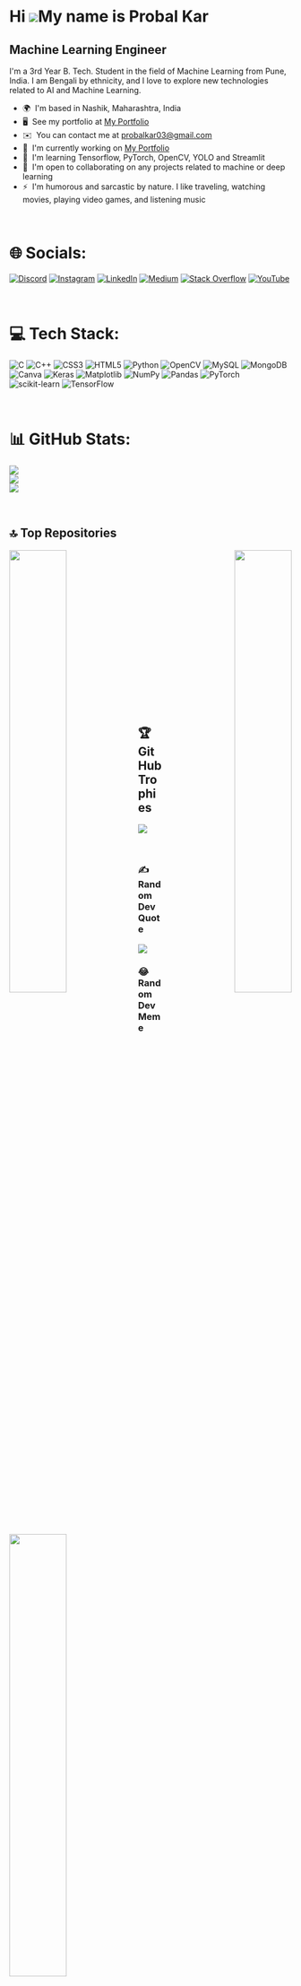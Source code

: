 Hi ![](https://user-images.githubusercontent.com/18350557/176309783-0785949b-9127-417c-8b55-ab5a4333674e.gif)My name is Probal Kar
==================================================================================================================================

Machine Learning Engineer
-------------------------

I'm a 3rd Year B. Tech. Student in the field of Machine Learning from Pune, India. I am Bengali by ethnicity, and I love to explore new technologies related to AI and Machine Learning.

* 🌍  I'm based in Nashik, Maharashtra, India
* 🖥️  See my portfolio at [My Portfolio](http://probalkar.github.io/My-Portfolio/)
* ✉️  You can contact me at [probalkar03@gmail.com](mailto:probalkar03@gmail.com)
* 🚀  I'm currently working on [My Portfolio](http://probalkar.github.io/My-Portfolio/)
* 🧠  I'm learning Tensorflow, PyTorch, OpenCV, YOLO and Streamlit
* 🤝  I'm open to collaborating on any projects related to machine or deep learning
* ⚡  I'm humorous and sarcastic by nature. I like traveling, watching movies, playing video games, and listening music

<br />

# 🌐 Socials:
[![Discord](https://img.shields.io/badge/Discord-%237289DA.svg?logo=discord&logoColor=white)](https://discord.com/users/probalkar) [![Instagram](https://img.shields.io/badge/Instagram-%23E4405F.svg?logo=Instagram&logoColor=white)](https://instagram.com/_probalkar) [![LinkedIn](https://img.shields.io/badge/LinkedIn-%230077B5.svg?logo=linkedin&logoColor=white)](https://linkedin.com/in/probalkar) [![Medium](https://img.shields.io/badge/Medium-12100E?logo=medium&logoColor=white)](https://medium.com/@@probalkar03) [![Stack Overflow](https://img.shields.io/badge/-Stackoverflow-FE7A16?logo=stack-overflow&logoColor=white)](https://stackoverflow.com/users/21913974/probal-kar) [![YouTube](https://img.shields.io/badge/YouTube-%23FF0000.svg?logo=YouTube&logoColor=white)](https://youtube.com/@CommunistSanta) 

<br />

# 💻 Tech Stack:
![C](https://img.shields.io/badge/c-%2300599C.svg?style=for-the-badge&logo=c&logoColor=white) ![C++](https://img.shields.io/badge/c++-%2300599C.svg?style=for-the-badge&logo=c%2B%2B&logoColor=white) ![CSS3](https://img.shields.io/badge/css3-%231572B6.svg?style=for-the-badge&logo=css3&logoColor=white) ![HTML5](https://img.shields.io/badge/html5-%23E34F26.svg?style=for-the-badge&logo=html5&logoColor=white) ![Python](https://img.shields.io/badge/python-3670A0?style=for-the-badge&logo=python&logoColor=ffdd54) ![OpenCV](https://img.shields.io/badge/opencv-%23white.svg?style=for-the-badge&logo=opencv&logoColor=white) ![MySQL](https://img.shields.io/badge/mysql-%2300000f.svg?style=for-the-badge&logo=mysql&logoColor=white) ![MongoDB](https://img.shields.io/badge/MongoDB-%234ea94b.svg?style=for-the-badge&logo=mongodb&logoColor=white) ![Canva](https://img.shields.io/badge/Canva-%2300C4CC.svg?style=for-the-badge&logo=Canva&logoColor=white) ![Keras](https://img.shields.io/badge/Keras-%23D00000.svg?style=for-the-badge&logo=Keras&logoColor=white) ![Matplotlib](https://img.shields.io/badge/Matplotlib-%23ffffff.svg?style=for-the-badge&logo=Matplotlib&logoColor=black) ![NumPy](https://img.shields.io/badge/numpy-%23013243.svg?style=for-the-badge&logo=numpy&logoColor=white) ![Pandas](https://img.shields.io/badge/pandas-%23150458.svg?style=for-the-badge&logo=pandas&logoColor=white) ![PyTorch](https://img.shields.io/badge/PyTorch-%23EE4C2C.svg?style=for-the-badge&logo=PyTorch&logoColor=white) ![scikit-learn](https://img.shields.io/badge/scikit--learn-%23F7931E.svg?style=for-the-badge&logo=scikit-learn&logoColor=white) ![TensorFlow](https://img.shields.io/badge/TensorFlow-%23FF6F00.svg?style=for-the-badge&logo=TensorFlow&logoColor=white)

<br />

# 📊 GitHub Stats:
![](https://github-readme-stats.vercel.app/api?username=probalkar&theme=monokai&hide_border=false&include_all_commits=true&count_private=true)<br/>
![](https://github-readme-streak-stats.herokuapp.com/?user=probalkar&theme=monokai&hide_border=false)<br/>
![](https://github-readme-stats.vercel.app/api/top-langs/?username=probalkar&theme=monokai&hide_border=false&include_all_commits=true&count_private=true&layout=compact)

<br />

## 🔝 Top Repositories

<div width="100%" align="center"><a href="https://github.com/probalkar/Real-Time-Face-Mask-Detection" align="left"><img align="left" width="45%" src="https://github-readme-stats.vercel.app/api/pin/?username=probalkar&repo=Real-Time-Face-Mask-Detection&title_color=0891b2&text_color=ffffff&icon_color=0891b2&bg_color=1c1917&hide_border=true&locale=en" /></a><a href="https://github.com/probalkar/Rock-Paper-Scissor-using-Hand-Gesture" align="right"><img align="right" width="45%" src="https://github-readme-stats.vercel.app/api/pin/?username=probalkar&repo=Rock-Paper-Scissor-using-Hand-Gesture&title_color=0891b2&text_color=ffffff&icon_color=0891b2&bg_color=1c1917&hide_border=true&locale=en" /></a></div><br /><br /><br /><br /><br />

<br /><br />

<div width="100%" align="center"><a href="https://github.com/probalkar/Windows-Auto-brightness" align="left"><img align="left" width="45%" src="https://github-readme-stats.vercel.app/api/pin/?username=probalkar&repo=Windows-Auto-brightness&title_color=0891b2&text_color=ffffff&icon_color=0891b2&bg_color=1c1917&hide_border=true&locale=en" /></a></div><br /><br /><br /><br /><br /><br /><br /><br />

## 🏆 GitHub Trophies
![](https://github-profile-trophy.vercel.app/?username=probalkar&theme=radical&no-frame=false&no-bg=false&margin-w=4)

<br />

### ✍️ Random Dev Quote
![](https://quotes-github-readme.vercel.app/api?type=horizontal&theme=radical)

### 😂 Random Dev Meme
<img src='https://randommeme-five.vercel.app/' style="height: 400px;"/>

---
[![](https://visitcount.itsvg.in/api?id=probalkar&icon=0&color=0)](https://visitcount.itsvg.in)

